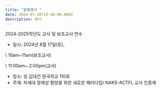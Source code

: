 ```yaml
---
title: "월별행사 "
date: 2024-07-30T19:40:00.000Z
description: 예시
---
```

2024-2025학년도 교사 및 보조교사 연수

* 일시: 2024년 8월 17일(토), 

\    10am~11am(보조교사) 

\    11:00am~ 2:00pm(교사)

* 장소: 성 김대건 한국학교 110호
* 주제: 차세대 정체성 함양을 위한 새로운 패러다임/ NAKS-ACTFL 교사 인증제
